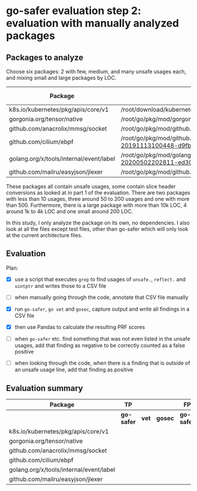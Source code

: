 # go-safer evaluation step 2: evaluation with manually analyzed packages

## Packages to analyze

Choose six packages: 2 with few, medium, and many unsafe usages each, and mixing small and large packages by LOC.

| **Package**                             | **Directory**                                                                               | **LOC** | **Number Go Files** | **Unsafe Usages** |
|-----------------------------------------|---------------------------------------------------------------------------------------------|---------|---------------------|-------------------|
| k8s.io/kubernetes/pkg/apis/core/v1      | /root/download/kubernetes/kubernetes/pkg/apis/core/v1                                       | 10,048  | 6                   | 675               |
| gorgonia.org/tensor/native              | /root/go/pkg/mod/gorgonia.org/tensor@v0.9.6/native                                          | 1,867   | 4                   | 151               |
| github.com/anacrolix/mmsg/socket        | /root/go/pkg/mod/github.com/anacrolix/mmsg@v1.0.0/socket                                    | 3,782   | 86                  | 114               |
| github.com/cilium/ebpf                  | /root/go/pkg/mod/github.com/cilium/ebpf@v0.0.0-20191113100448-d9fb101ca1fb                  | 2,851   | 15                  | 58                |
| golang.org/x/tools/internal/event/label | /root/go/pkg/mod/golang.org/x/tools@v0.0.0-20200502202811-ed308ab3e770/internal/event/label | 213     | 1                   | 6                 |
| github.com/mailru/easyjson/jlexer       | /root/go/pkg/mod/github.com/mailru/easyjson@v0.7.0/jlexer                                   | 1,234   | 4                   | 5                 |

These packages all contain unsafe usages, some contain slice header conversions as looked at in part 1 of the evaluation.
There are two packages with less than 10 usages, three around 50 to 200 usages and one with more than 500. Furthermore, there is
a large package with more than 10k LOC, 4 around 1k to 4k LOC and one small around 200 LOC.

In this study, I only analyze the package on its own, no dependencies. I also look at all the files except test files,
other than go-safer which will only look at the current architecture files.


## Evaluation

Plan:

 - [x] use a script that executes `grep` to find usages of `unsafe.`, `reflect.` and `uintptr` and writes those to a CSV
       file
 - [ ] when manually going through the code, annotate that CSV file manually
 - [x] run `go-safer`, `go vet` and `gosec`, capture output and write all findings in a CSV file
 - [x] then use Pandas to calculate the resulting PRF scores
 - [ ] when `go-safer` etc. find something that was not even listed in the unsafe usages, add that finding as negative to
       be correctly counted as a false positive
 - [ ] when looking through the code, when there is a finding that is outside of an unsafe usage line, add that finding as
       positive


## Evaluation summary

| **Package**                              | **TP**                |            |           | **FP**                 |            |           | **TN**                |            |           | **FN**                 |            |           | **Recall**   |            |           | **Precision** |            |           | **Accuracy** |            |           |
|------------------------------------------|-----------------------|------------|-----------|------------------------|------------|-----------|-----------------------|------------|-----------|------------------------|------------|-----------|--------------|------------|-----------|---------------|------------|-----------|--------------|------------|-----------|
|                                          | **go-safer**          | **vet**    | **gosec** | **go-safer**           | **vet**    | **gosec** | **go-safer**          | **vet**    | **gosec** | **go-safer**           | **vet**    | **gosec** | **go-safer** | **vet**    | **gosec** | **go-safer**  | **vet**    | **gosec** | **go-safer** | **vet**    | **gosec** |
| k8s.io/kubernetes/pkg/apis/core/v1       |                       |            |           |                        |            |           |                       |            |           |                        |            |           |              |            |           |               |            |           |              |            |           |
| gorgonia.org/tensor/native               |                       |            |           |                        |            |           |                       |            |           |                        |            |           |              |            |           |               |            |           |              |            |           |
| github.com/anacrolix/mmsg/socket         |                       |            |           |                        |            |           |                       |            |           |                        |            |           |              |            |           |               |            |           |              |            |           |
| github.com/cilium/ebpf                   |                       |            |           |                        |            |           |                       |            |           |                        |            |           |              |            |           |               |            |           |              |            |           |
| golang.org/x/tools/internal/event/label  |                       |            |           |                        |            |           |                       |            |           |                        |            |           |              |            |           |               |            |           |              |            |           |
| github.com/mailru/easyjson/jlexer        |                       |            |           |                        |            |           |                       |            |           |                        |            |           |              |            |           |               |            |           |              |            |           |
